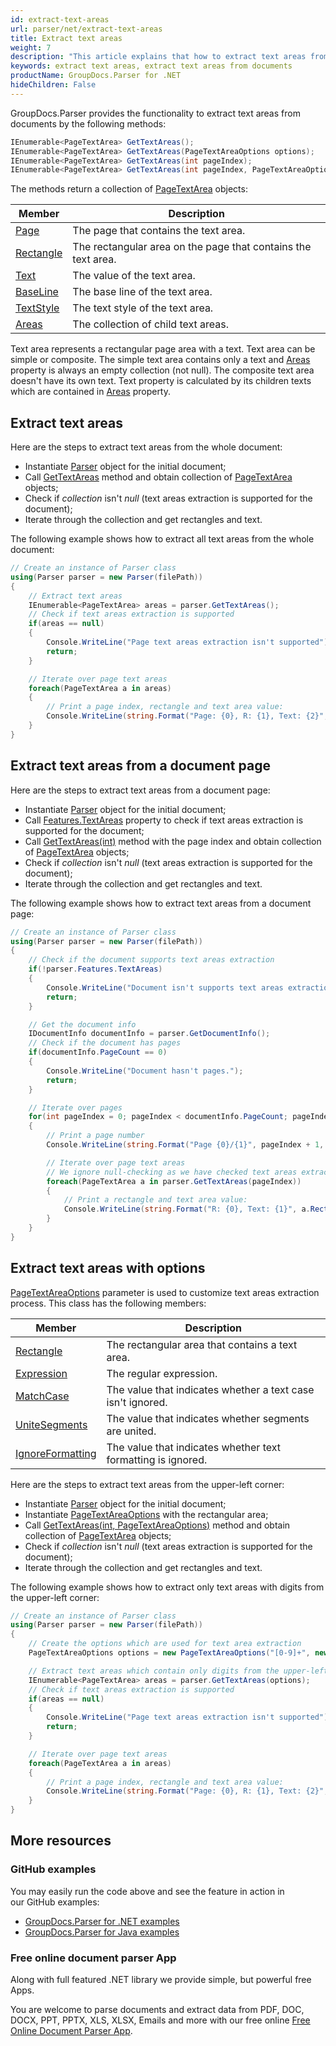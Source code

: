 ```yaml
---
id: extract-text-areas
url: parser/net/extract-text-areas
title: Extract text areas
weight: 7
description: "This article explains that how to extract text areas from documents."
keywords: extract text areas, extract text areas from documents
productName: GroupDocs.Parser for .NET
hideChildren: False
---
```

GroupDocs.Parser provides the functionality to extract text areas from documents by the following methods:

```csharp
IEnumerable<PageTextArea> GetTextAreas();
IEnumerable<PageTextArea> GetTextAreas(PageTextAreaOptions options);
IEnumerable<PageTextArea> GetTextAreas(int pageIndex);
IEnumerable<PageTextArea> GetTextAreas(int pageIndex, PageTextAreaOptions options);
```

The methods return a collection of [PageTextArea](https://reference.groupdocs.com/net/parser/groupdocs.parser.data/pagetextarea) objects:

| Member | Description |
| --- | --- |
| [Page](https://reference.groupdocs.com/net/parser/groupdocs.parser.data/pagearea/properties/page) | The page that contains the text area. |
| [Rectangle](https://reference.groupdocs.com/net/parser/groupdocs.parser.data/pagearea/properties/rectangle) | The rectangular area on the page that contains the text area. |
| [Text](https://reference.groupdocs.com/net/parser/groupdocs.parser.data/pagetextarea/properties/text) | The value of the text area. |
| [BaseLine](https://reference.groupdocs.com/net/parser/groupdocs.parser.data/pagetextarea/properties/baseline) | The base line of the text area. |
| [TextStyle](https://reference.groupdocs.com/net/parser/groupdocs.parser.data/pagetextarea/properties/textstyle) | The text style of the text area. |
| [Areas](https://reference.groupdocs.com/net/parser/groupdocs.parser.data/pagetextarea/properties/areas) | The collection of child text areas. |

Text area represents a rectangular page area with a text. Text area can be simple or composite. The simple text area contains only a text and [Areas](https://reference.groupdocs.com/net/parser/groupdocs.parser.data/pagetextarea/properties/areas) property is always an empty collection (not null). The composite text area doesn't have its own text. Text property is calculated by its children texts which are contained in [Areas](https://reference.groupdocs.com/net/parser/groupdocs.parser.data/pagetextarea/properties/areas) property.

## Extract text areas

Here are the steps to extract text areas from the whole document:

*   Instantiate [Parser](https://reference.groupdocs.com/net/parser/groupdocs.parser/parser) object for the initial document;
*   Call [GetTextAreas](https://reference.groupdocs.com/net/parser/groupdocs.parser/parser/methods/gettextareas) method and obtain collection of [PageTextArea](https://reference.groupdocs.com/net/parser/groupdocs.parser.data/pagetextarea) objects;
*   Check if *collection* isn't *null* (text areas extraction is supported for the document);
*   Iterate through the collection and get rectangles and text.

The following example shows how to extract all text areas from the whole document:

```csharp
// Create an instance of Parser class
using(Parser parser = new Parser(filePath))
{
    // Extract text areas
    IEnumerable<PageTextArea> areas = parser.GetTextAreas();
    // Check if text areas extraction is supported
    if(areas == null)
    {
        Console.WriteLine("Page text areas extraction isn't supported");
        return;
    }

    // Iterate over page text areas
    foreach(PageTextArea a in areas)
    {
        // Print a page index, rectangle and text area value:
        Console.WriteLine(string.Format("Page: {0}, R: {1}, Text: {2}", a.Page.Index, a.Rectangle, a.Text));
    }
}
```

## Extract text areas from a document page

Here are the steps to extract text areas from a document page:

*   Instantiate [Parser](https://reference.groupdocs.com/net/parser/groupdocs.parser/parser) object for the initial document;
*   Call [Features.TextAreas](https://reference.groupdocs.com/net/parser/groupdocs.parser.options/features/properties/textareas) property to check if text areas extraction is supported for the document;
*   Call [GetTextAreas(int)](https://reference.groupdocs.com/net/parser/groupdocs.parser.parser/gettextareas/methods/2) method with the page index and obtain collection of [PageTextArea](https://reference.groupdocs.com/net/parser/groupdocs.parser.data/pagetextarea) objects;
*   Check if *collection* isn't *null* (text areas extraction is supported for the document);
*   Iterate through the collection and get rectangles and text.

The following example shows how to extract text areas from a document page:

```csharp
// Create an instance of Parser class
using(Parser parser = new Parser(filePath))
{
    // Check if the document supports text areas extraction
    if(!parser.Features.TextAreas)
    {
        Console.WriteLine("Document isn't supports text areas extraction.");
        return;
    }

    // Get the document info
    IDocumentInfo documentInfo = parser.GetDocumentInfo();
    // Check if the document has pages
    if(documentInfo.PageCount == 0)
    {
        Console.WriteLine("Document hasn't pages.");
        return;
    }

    // Iterate over pages
    for(int pageIndex = 0; pageIndex < documentInfo.PageCount; pageIndex++)
    {
        // Print a page number 
        Console.WriteLine(string.Format("Page {0}/{1}", pageIndex + 1, documentInfo.PageCount));

        // Iterate over page text areas
        // We ignore null-checking as we have checked text areas extraction feature support earlier
        foreach(PageTextArea a in parser.GetTextAreas(pageIndex))
        {
            // Print a rectangle and text area value:
            Console.WriteLine(string.Format("R: {0}, Text: {1}", a.Rectangle, a.Text));
        }
    }
}
```

## Extract text areas with options

[PageTextAreaOptions](https://reference.groupdocs.com/net/parser/groupdocs.parser.options/pagetextareaoptions) parameter is used to customize text areas extraction process. This class has the following members:

| Member | Description |
| --- | --- |
| [Rectangle](https://reference.groupdocs.com/net/parser/groupdocs.parser.options/pageareaoptions/properties/rectangle) | The rectangular area that contains a text area. |
| [Expression](https://reference.groupdocs.com/net/parser/groupdocs.parser.options/pagetextareaoptions/properties/expression) | The regular expression. |
| [MatchCase](https://reference.groupdocs.com/net/parser/groupdocs.parser.options/pagetextareaoptions/properties/matchcase) | The value that indicates whether a text case isn't ignored. |
| [UniteSegments](https://reference.groupdocs.com/net/parser/groupdocs.parser.options/pagetextareaoptions/properties/unitesegments) | The value that indicates whether segments are united. |
| [IgnoreFormatting](https://reference.groupdocs.com/net/parser/groupdocs.parser.options/pagetextareaoptions/properties/ignoreformatting) | The value that indicates whether text formatting is ignored. |

Here are the steps to extract text areas from the upper-left corner:

*   Instantiate [Parser](https://reference.groupdocs.com/net/parser/groupdocs.parser/parser) object for the initial document;
*   Instantiate [PageTextAreaOptions](https://reference.groupdocs.com/net/parser/groupdocs.parser.options/pagetextareaoptions) with the rectangular area;
*   Call [GetTextAreas(int, PageTextAreaOptions)](https://reference.groupdocs.com/net/parser/groupdocs.parser.parser/gettextareas/methods/3) method and obtain collection of [PageTextArea](https://reference.groupdocs.com/net/parser/groupdocs.parser.data/pagetextarea) objects;
*   Check if *collection* isn't *null* (text areas extraction is supported for the document);
*   Iterate through the collection and get rectangles and text.

The following example shows how to extract only text areas with digits from the upper-left corner:

```csharp
// Create an instance of Parser class
using(Parser parser = new Parser(filePath))
{
    // Create the options which are used for text area extraction
    PageTextAreaOptions options = new PageTextAreaOptions("[0-9]+", new Rectangle(new Point(0, 0), new Size(300, 100)));

    // Extract text areas which contain only digits from the upper-left corner of a page:
    IEnumerable<PageTextArea> areas = parser.GetTextAreas(options);
    // Check if text areas extraction is supported
    if(areas == null)
    {
        Console.WriteLine("Page text areas extraction isn't supported");
        return;
    }

    // Iterate over page text areas
    foreach(PageTextArea a in areas)
    {
        // Print a page index, rectangle and text area value:
        Console.WriteLine(string.Format("Page: {0}, R: {1}, Text: {2}", a.Page.Index, a.Rectangle, a.Text));
    }
}
```

## More resources

### GitHub examples

You may easily run the code above and see the feature in action in our GitHub examples:

*   [GroupDocs.Parser for .NET examples](https://github.com/groupdocs-parser/GroupDocs.Parser-for-.NET)    
*   [GroupDocs.Parser for Java examples](https://github.com/groupdocs-parser/GroupDocs.Parser-for-Java)    

### Free online document parser App

Along with full featured .NET library we provide simple, but powerful free Apps.

You are welcome to parse documents and extract data from PDF, DOC, DOCX, PPT, PPTX, XLS, XLSX, Emails and more with our free online [Free Online Document Parser App](https://products.groupdocs.app/parser).